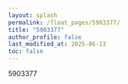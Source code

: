 ```yaml
---
layout: splash
permalink: /float_pages/5903377/
title: "5903377"
author_profile: false
last_modified_at: 2025-06-13
toc: false
---
```

 
5903377
